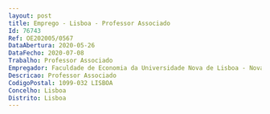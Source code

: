 ```yaml
--- 
layout: post
title: Emprego - Lisboa - Professor Associado
Id: 76743
Ref: OE202005/0567
DataAbertura: 2020-05-26
DataFecho: 2020-07-08
Trabalho: Professor Associado
Empregador: Faculdade de Economia da Universidade Nova de Lisboa - Nova School of Business and Economics
Descricao: Professor Associado
CodigoPostal: 1099-032 LISBOA
Concelho: Lisboa
Distrito: Lisboa
--- 
```

